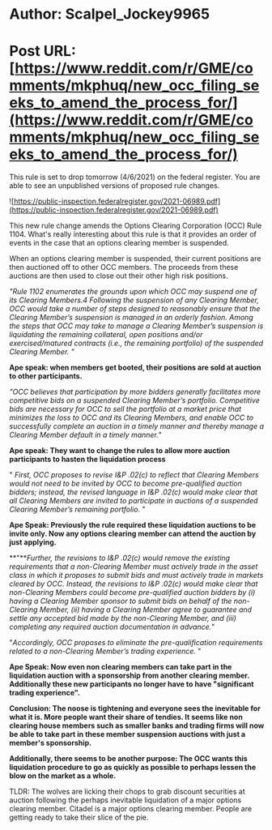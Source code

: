 # Author: Scalpel_Jockey9965
# Post URL: [https://www.reddit.com/r/GME/comments/mkphuq/new_occ_filing_seeks_to_amend_the_process_for/](https://www.reddit.com/r/GME/comments/mkphuq/new_occ_filing_seeks_to_amend_the_process_for/)


This rule is set to drop tomorrow (4/6/2021) on the federal register. You are able to see an unpublished versions of proposed rule changes.

![https://public-inspection.federalregister.gov/2021-06989.pdf](https://public-inspection.federalregister.gov/2021-06989.pdf)

This new rule change amends the Options Clearing Corporation (OCC) Rule 1104. What's really interesting about this rule is that it provides an order of events in the case that an options clearing member is suspended. 

When an options clearing member is suspended, their current positions are then auctioned off to other OCC members. The proceeds from these auctions are then used to close out their other high risk positions. 

*"Rule 1102 enumerates the grounds upon which OCC may suspend one of its Clearing Members.4  Following the suspension of any Clearing Member, OCC would take a number of steps designed to reasonably ensure that the Clearing Member’s suspension is managed in an orderly fashion. Among the steps that OCC may take to manage a Clearing Member’s suspension is liquidating the remaining collateral, open positions and/or exercised/matured contracts (i.e., the remaining portfolio) of the suspended Clearing Member. "* 

**Ape speak: when members get booted, their positions are sold at auction to other participants.**

*"OCC believes that participation by more bidders generally facilitates more competitive bids on a suspended Clearing Member’s portfolio. Competitive bids are necessary for OCC to sell the portfolio at a market price that minimizes the loss to OCC and its Clearing Members, and enable OCC to successfully complete an auction in a timely manner and thereby manage a Clearing Member default in a timely manner.*"  

**Ape speak: They want to change the rules to allow more auction participants to hasten the liquidation process**

" *First, OCC proposes to revise I&P .02(c) to reflect that Clearing Members would not need to be invited by OCC to become pre-qualified auction bidders; instead, the revised language in I&P .02(c) would make clear that all Clearing Members are invited to participate in auctions of a suspended Clearing Member’s remaining portfolio.* "

**Ape Speak: Previously the rule required these liquidation auctions to be invite only. Now any options clearing member can attend the auction by just applying.**

**"***Further, the revisions to I&P .02(c) would remove the existing requirements that a non-Clearing Member must actively trade in the asset class in which it proposes to submit bids and must actively trade in markets cleared by OCC. Instead, the revisions to I&P .02(c) would make clear that non-Clearing Members could become pre-qualified auction bidders by (i) having a Clearing Member sponsor to submit bids on behalf of the non-Clearing Member, (ii) having a Clearing  Member agree to guarantee and settle any accepted bid made by the non-Clearing Member, and (iii) completing any required auction documentation in advance.*" 

"*Accordingly, OCC proposes to eliminate the pre-qualification requirements related to a non-Clearing Member’s trading experience.* "

**Ape Speak: Now even non clearing members can take part in the liquidation auction with a sponsorship from another clearing member.  Additionally these new participants no longer have to have "significant trading experience".**

**Conclusion: The noose is tightening and everyone sees the inevitable for what it is. More people want their share of tendies. It seems like non clearing house members such as smaller banks and trading firms will now be able to take part in these member suspension auctions with just a member's sponsorship.** 

**Additionally, there seems to be another purpose: The OCC wants this liquidation procedure to go as quickly as possible to perhaps lessen the blow on the market as a whole.** 

TLDR: The wolves are licking their chops to grab discount securities at auction following the perhaps inevitable liquidation of a major options clearing member. Citadel is a major options clearing member. People are getting ready to take their slice of the pie.